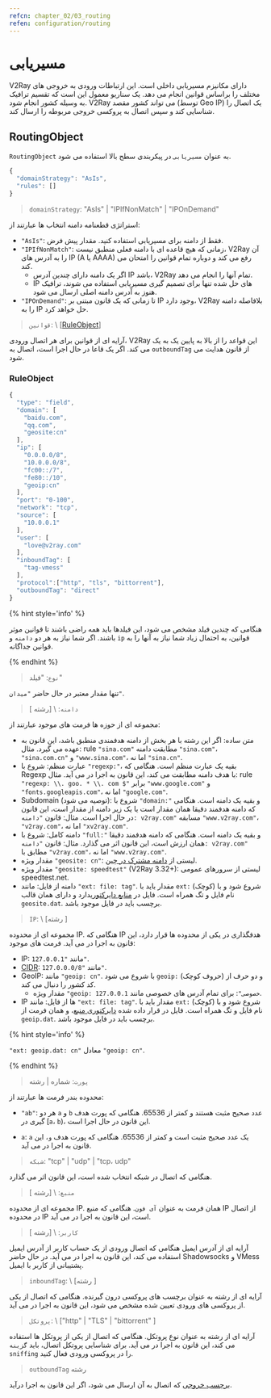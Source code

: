 ```yaml
---
refcn: chapter_02/03_routing
refen: configuration/routing
---
```

# مسیریابی

V2Ray دارای مکانیزم مسیریابی داخلی است. این ارتباطات ورودی به خروجی های مختلف را براساس قوانین انجام می دهد. یک سناریو معمول این است که تقسیم ترافیک به وسیله کشور انجام شود. V2Ray می تواند کشور مقصد (توسط Geo IP) یک اتصال را شناسایی کند و سپس اتصال به پروکسی خروجی مربوطه را ارسال کند.

## RoutingObject

`RoutingObject` به عنوان `مسیریابی` در پیکربندی سطح بالا استفاده می شود.

```javascript
{
  "domainStrategy": "AsIs",
  "rules": []
}
```

> `domainStrategy`: "AsIs" | "IPIfNonMatch" | "IPOnDemand"

استراتژی قطعنامه دامنه انتخاب ها عبارتند از:

* `"AsIs"`: فقط از دامنه برای مسیریابی استفاده کنید. مقدار پیش فرض.
* `"IPIfNonMatch"`: زمانی که هیچ قاعده ای با دامنه فعلی منطبق نیست، V2Ray آن را به آدرس های IP (A یا AAAA) رفع می کند و دوباره تمام قوانین را امتحان می کند. 
  * اگر یک دامنه دارای چندین آدرس IP باشد، V2Ray تمام آنها را انجام می دهد.
  * IP های حل شده تنها برای تصمیم گیری مسیریابی استفاده می شوند، ترافیک هنوز به آدرس دامنه اصلی ارسال می شود.
* `"IPOnDemand"`: تا زمانی که یک قانون مبتنی بر IP وجود دارد، V2Ray بلافاصله دامنه را به IP حل خواهد کرد.

> `قوانین`: \ [[RuleObject](#ruleobject)\]

آرایه ای از قوانین برای هر اتصال ورودی، V2Ray این قواعد را از بالا به پایین یک به یک می کند. اگر یک قاعا در حال اجرا است، اتصال به `outboundTag` از قانون هدایت می شود.

### RuleObject

```javascript
{
  "type": "field",
  "domain": [
    "baidu.com",
    "qq.com",
    "geosite:cn"
  ],
  "ip": [
    "0.0.0.0/8",
    "10.0.0.0/8",
    "fc00::/7",
    "fe80::/10",
    "geoip:cn"
  ],
  "port": "0-100",
  "network": "tcp",
  "source": [
    "10.0.0.1"
  ],
  "user": [
    "love@v2ray.com"
  ],
  "inboundTag": [
    "tag-vmess"
  ],
  "protocol":["http", "tls", "bittorrent"],
  "outboundTag": "direct"
}
```

{% hint style='info' %}

هنگامی که چندین فیلد مشخص می شود، این فیلدها باید همه راضی باشند تا قوانین موثر باشند. اگر شما نیاز به هر دو `دامنه` و `ip` قوانین، به احتمال زیاد شما نیاز به آنها را به قوانین جداگانه.

{% endhint %}

> `نوع`: "فیلد"

تنها مقدار معتبر در حال حاضر `"میدان"`.

> `دامنه`: \ [رشته \]

مجموعه ای از حوزه ها فرمت های موجود عبارتند از:

* متن ساده: اگر این رشته با هر بخش از دامنه هدفمندی منطبق باشد، این قانون به عهده می گیرد. مثال: rule `"sina.com"` مطابقت دامنه `"sina.com"`، `"sina.com.cn"` و `"www.sina.com"`، اما نه `"sina.cn"`.
* عبارت منظم: شروع با `"regexp:"`، بقیه یک عبارت منظم است. هنگامی که Regexp با هدف دامنه مطابقت می کند، این قانون به اجرا در می آید. مثال: rule `"regexp: \\. goo. * \\. com $"` برابر `"www.google.com"` و `"fonts.googleapis.com"`، اما نه `"google.com"`.
* Subdomain (توصیه می شود): شروع با `"domain:"` و بقیه یک دامنه است. هنگامی که دامنه هدفمند دقیقا همان مقدار است یا یک زیر دامنه از مقدار است، این قانون در حال اجرا است. مثال: قانون `"دامنه: v2ray.com"` مسابقه `"www.v2ray.com"`، `"v2ray.com"`، اما نه `"xv2ray.com"`.
* دامنه کامل: شروع با `"full:"` و بقیه یک دامنه است. هنگامی که دامنه هدفمند دقیقا همان ارزش است، این قانون اثر می گذارد. مثال: قانون `"دامنه: v2ray.com"` مطابق با `"v2ray.com"`، اما نه `"www.v2ray.com"`.
* مقدار ویژه `"geosite: cn"`: لیستی از [دامنه مشترک در چین](https://www.v2ray.com/links/chinasites/).
* مقدار ویژه `"geosite: speedtest"` (V2Ray 3.32+): لیستی از سرورهای عمومی speedtest.net.
* دامنه از فایل: مانند `"ext: file: tag"`. مقدار باید با `ext:` (کوچک) شروع شود و با نام فایل و تگ همراه است. فایل در [منابع دایرکتوری](env.md#location-of-v2ray-asset)دارد و دارای همان قالب `geosite.dat`. برچسب باید در فایل موجود باشد.

> `IP`: \ [رشته \]

مجموعه ای از محدوده IP. هنگامی که IP هدفگذاری در یکی از محدوده ها قرار دارد، این قانون به اجرا در می آید. فرمت های موجود:

* IP: مانند `"127.0.0.1"`.
* [CIDR](https://en.wikipedia.org/wiki/Classless_Inter-Domain_Routing): مانند `"127.0.0.0/8"`.
* GeoIP: مانند `"geoip: cn"`. با شروع می شود `geoip:` (حروف کوچک) و دو حرف از کد کشور را دنبال می کند. 
  * مقدار ویژه `"geoip: خصوصی"`: برای تمام آدرس های خصوصی مانند `127.0.0.1`.
* IP ها از فایل: مانند `"ext: file: tag"`. مقدار باید با `ext:` (کوچک) شروع شود و با نام فایل و تگ همراه است. فایل در قرار داده شده [دایرکتوری منبع](env.md#location-of-v2ray-asset)، و همان فرمت از `geoip.dat`. برچسب باید در فایل موجود باشد.

{% hint style='info' %}

`"ext: geoip.dat: cn"` معادل `"geoip: cn"`.

{% endhint %}

> `پورت`: شماره | رشته

محدوده بندر فرمت ها عبارتند از:

* `"ab"`: هر دو `a` و `b` عدد صحیح مثبت هستند و کمتر از 65536. هنگامی که پورت هدف گیری در [`a`، `b`)، این قانون در حال اجرا است.

* `a`: `a` یک عدد صحیح مثبت است و کمتر از 65536. هنگامی که پورت هدف `و`، این قانون به اجرا در می آید.

> `شبکه`: "tcp" | "udp" | "tcp، udp"

هنگامی که اتصال در شبکه انتخاب شده است، این قانون اثر می گذارد.

> `منبع`: \ [رشته \]

مجموعه ای از محدوده IP. همان فرمت به عنوان `آی فون`. هنگامی که منبع IP از اتصال در محدوده IP است، این قانون به اجرا در می آید.

> `کاربر`: \ [رشته \]

آرایه ای از آدرس ایمیل هنگامی که اتصال ورودی از یک حساب کاربر از آدرس ایمیل استفاده می کند، این قانون به اجرا در می آید. در حال حاضر Shadowsocks و VMess پشتیبانی از کاربر با ایمیل.

> `inboundTag`: \ [رشته \]

آرایه ای از رشته به عنوان برچسب های پروکسی درون گیرنده. هنگامی که اتصال از یکی از پروکسی های ورودی تعیین شده مشخص می شود، این قانون به اجرا در می آید.

> `پروتکل`: \ ["http" | "TLS" | "bittorrent" \]

آرایه ای از رشته به عنوان نوع پروتکل. هنگامی که اتصال از یکی از پروتکل ها استفاده می کند، این قانون به اجرا در می آید. برای شناسایی پروتکل اتصال، باید `گزینه sniffing` را در پروکسی ورودی فعال کنید.

> `outboundTag` رشته

[برچسب خروجی](protocols.md) که اتصال به آن ارسال می شود، اگر این قانون به اجرا درآید.